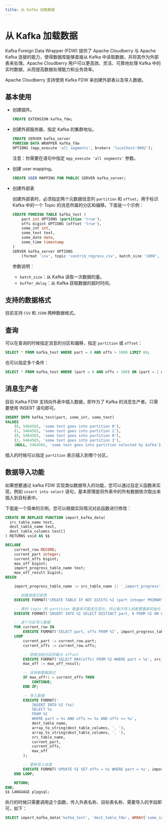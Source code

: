 ```yaml
---
title: 从 Kafka 加载数据
---
```


# 从 Kafka 加载数据

Kafka Foreign Data Wrapper (FDW) 提供了 Apache Cloudberry 与 Apache Kafka 连接的能力，使得数据库能够直接从 Kafka 中读取数据，并将其作为外部表来处理。Apache Cloudberry 用户可以更高效、灵活、可靠地处理 Kafka 中的实时数据，从而提高数据处理能力和业务效率。

Apache Cloudberry 支持使用 Kafka FDW 来创建外部表以及导入数据。

## 基本使用

- 创建插件。

    ``` sql
    CREATE EXTENSION kafka_fdw;
    ```

- 创建外部服务器，指定 Kafka 的集群地址。

    ``` sql
    CREATE SERVER kafka_server
    FOREIGN DATA WRAPPER kafka_fdw
    OPTIONS (mpp_execute 'all segments', brokers 'localhost:9092');
    ```

    注意：你需要在语句中指定 `mpp_execute 'all segments'` 参数。

- 创建 user mapping。

    ``` sql
    CREATE USER MAPPING FOR PUBLIC SERVER kafka_server;
    ```

- 创建外部表

    创建外部表时，必须指定两个元数据信息列 `partition` 和 `offset`，用于标识 Kafka 中的一个 Topic 的消息所属的分区和偏移。下面是一个示例：

    ``` sql
    CREATE FOREIGN TABLE kafka_test (
        part int OPTIONS (partition 'true'),
        offs bigint OPTIONS (offset 'true'),
        some_int int,
        some_text text,
        some_date date,
        some_time timestamp
    )
    SERVER kafka_server OPTIONS
        (format 'csv', topic 'contrib_regress_csv', batch_size '1000', buffer_delay '1000');
    ```

    参数说明：

    - `batch_size`：从 Kafka 读取一次数据的量。
    - `buffer_delay`：从 Kafka 获取数据的超时时间。

## 支持的数据格式

目前支持 `CSV` 和 `JSON` 两种数据格式。

## 查询

可以在查询的时候指定消息的分区和偏移，指定 `partition` 或 `offset`：

``` sql
SELECT * FROM kafka_test WHERE part = 0 AND offs > 1000 LIMIT 60;
```

也可以指定多个条件：

``` sql
SELECT * FROM kafka_test WHERE (part = 0 AND offs > 100) OR (part = 1 AND offs > 300) OR (part = 3 AND offs > 700);
```

## 消息生产者

目前 Kafka FDW 支持向外表中插入数据，即作为了 Kafka 的消息生产者。只需要使用 INSERT 语句即可。

``` sql
INSERT INTO kafka_test(part, some_int, some_text)
VALUES
    (0, 5464565, 'some text goes into partition 0'),
    (1, 5464565, 'some text goes into partition 1'),
    (0, 5464565, 'some text goes into partition 0'),
    (3, 5464565, 'some text goes into partition 3'),
    (NULL, 5464565, 'some text goes into partition selected by kafka');
```

插入的时候可以指定 `partition` 表示插入到哪个分区。

## 数据导入功能

如果想要通过 kafka FDW 实现类似数据导入的功能，您可以通过自定义函数来实现，例如 `insert into select` 语句，基本原理是将外表中的所有数据依次取出来插入到目标表中。

下面是一个简单的示例，您可以根据实际情况对此函数进行修改：

``` sql
CREATE OR REPLACE FUNCTION import_kafka_data(
  src_table_name text,
  dest_table_name text,
  dest_table_columns text[]
) RETURNS void AS $$

DECLARE
    current_row RECORD;
    current_part integer;
    current_offs bigint;
    max_off bigint;
    import_progress_table_name text;
    max_off_result bigint;
BEGIN

    import_progress_table_name := src_table_name || '_import_progress';

    -- 创建进度记录表
    EXECUTE FORMAT('CREATE TABLE IF NOT EXISTS %I (part integer PRIMARY KEY, offs bigint NOT NULL)', import_progress_table_name);

    -- 表的 topic 的 partition 数量有可能发生变化，所以每次导入前都要重新初始化
    EXECUTE FORMAT('INSERT INTO %I SELECT DISTINCT part, 0 FROM %I ON CONFLICT (part) DO NOTHING', import_progress_table_name, src_table_name);

    -- 逐个分区导入数据
    FOR current_row IN
        EXECUTE FORMAT('SELECT part, offs FROM %I', import_progress_table_name)
    LOOP
        current_part := current_row.part;
        current_offs := current_row.offs;

        -- 获取当前分区的最大 offset
        EXECUTE FORMAT('SELECT MAX(offs) FROM %I WHERE part = %s', src_table_name, current_part) INTO max_off_result;
        max_off := max_off_result;

        -- 没有新数据跳过
        IF max_off+1 = current_offs THEN
            CONTINUE;
        END IF;

        -- 导入数据
        EXECUTE FORMAT('
            INSERT INTO %I (%s)
            SELECT %s
            FROM %I
            WHERE part = %s AND offs >= %s AND offs <= %s',
            dest_table_name,
            array_to_string(dest_table_columns, ', '),
            array_to_string(dest_table_columns, ', '),
            src_table_name,
            current_part,
            current_offs,
            max_off
        );        

        -- 更新导入进度
        EXECUTE FORMAT('UPDATE %I SET offs = %s WHERE part = %s', import_progress_table_name, max_off + 1, current_part);
    END LOOP;

    RETURN;
END;
$$ LANGUAGE plpgsql;
```

执行的时候只需要调用这个函数，传入外表名称、目标表名称、需要导入的字段即可，如下：

``` sql
SELECT import_kafka_data('kafka_test', 'dest_table_fdw', ARRAY['some_int', 'some_text', 'some_date', 'some_time']);
```
